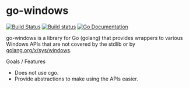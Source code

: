 # go-windows

[![Build Status](http://img.shields.io/travis/elastic/go-windows.svg?style=flat-square)][travis]
[![Build status](https://ci.appveyor.com/api/projects/status/remqhuw0jjguygc3/branch/master?svg=true)][appveyor]
[![Go Documentation](http://img.shields.io/badge/go-documentation-blue.svg?style=flat-square)][godocs]

[travis]:   http://travis-ci.org/elastic/go-windows
[appveyor]: https://ci.appveyor.com/project/elastic-beats/go-windows/branch/master
[godocs]:   http://godoc.org/github.com/elastic/go-windows

go-windows is a library for Go (golang) that provides wrappers to various
Windows APIs that are not covered by the stdlib or by
[golang.org/x/sys/windows](https://godoc.org/golang.org/x/sys/windows).

Goals / Features

- Does not use cgo.
- Provide abstractions to make using the APIs easier.
